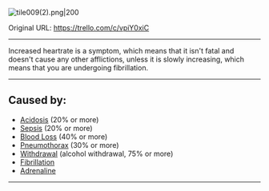 ![tile009(2).png\|200](/Symptoms/Increased%20Heartrate%20-%20Attachments/6718845db30472d958dd7a75.png)

Original URL: https://trello.com/c/vpiY0xiC

---

Increased heartrate is a symptom, which means that it isn't fatal and doesn't cause any other afflictions, unless it is slowly increasing, which means that you are undergoing fibrillation.

---

## Caused by:

- [Acidosis](../Blood/Acidosis.md) (20% or more)
- [Sepsis](../Blood/Sepsis.md) (20% or more)
- [Blood Loss](../Blood/Blood%20Loss.md) (40% or more)
- [Pneumothorax](../Lungs/Pneumothorax.md) (30% or more)
- [Withdrawal](../Head_Brain/Withdrawal.md) (alcohol withdrawal, 75% or more)
- [Fibrillation](../Heart/Fibrillation.md)
- [Adrenaline](../Items/Adrenaline.md)

---

